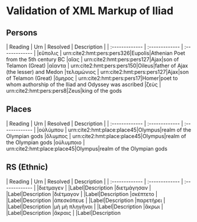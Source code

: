 # Validation of XML Markup of Iliad


## Persons 

| Reading | Urn     | Resolved     | Description    |
| :------------- | :------------- | :------------- |
|εὔπολις | urn:cite2:hmt:pers:pers326|Eupolis|Athenian Poet from the 5th century BC
|αἴας | urn:cite2:hmt:pers:pers127|Ajax|son of Telamon (Great)
|αἴαντα | urn:cite2:hmt:pers:pers150|Oileus|father of Ajax (the lesser) and Medon
|τελαμώνιος | urn:cite2:hmt:pers:pers127|Ajax|son of Telamon (Great)
|ὅμηρος | urn:cite2:hmt:pers:pers17|Homer|poet to whom authorship of the Iliad and Odyssey was ascribed
|ζεὺς | urn:cite2:hmt:pers:pers8|Zeus|king of the gods

## Places 

| Reading | Urn     | Resolved     | Description    |
| :------------- | :------------- | :------------- |
|οὐλύμπου | urn:cite2:hmt:place:place45|Olympus|realm of the Olympian gods
|ὄλυμπος | urn:cite2:hmt:place:place45|Olympus|realm of the Olympian gods
|οὐλυμποιο | urn:cite2:hmt:place:place45|Olympus|realm of the Olympian gods

## RS (Ethnic) 

| Reading | Urn     | Resolved     | Description    |
| :------------- | :------------- | :------------- |
|διετμαγεν | |Label|Description
|διετμάγησαν | |Label|Description
|διἐτμαγον | |Label|Description
|σκέπτετο | |Label|Description
|ἀπεσκόπευε | |Label|Description
|παρετήρει | |Label|Description
|μὴ μὴ πληγῆναι | |Label|Description
|ἄκρωι | |Label|Description
|ἄκραις | |Label|Description
